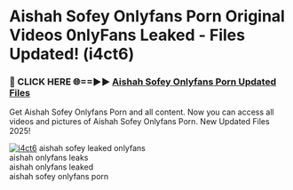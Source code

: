 # Aishah Sofey Onlyfans Porn Original Videos 0nlyFans Leaked - Files Updated! (i4ct6)

<h3>🔴 CLICK HERE 🌐==►► <a href="https://tinyurl.com/4seja8ks" rel="nofollow">Aishah Sofey Onlyfans Porn Updated Files</a></h3>

Get Aishah Sofey Onlyfans Porn and all content. Now you can access all videos and pictures of Aishah Sofey Onlyfans Porn. New Updated Files 2025!

[![i4ct6](https://i.imgur.com/EWjZXRe.gif)](https://tinyurl.com/4seja8ks)
aishah sofey leaked onlyfans<br>
aishah onlyfans leaks<br>
aishah onlyfans leaked<br>
aishah sofey onlyfans porn